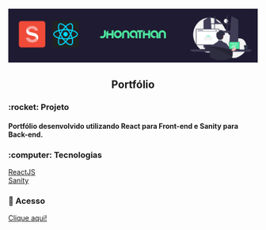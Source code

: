 <p align="center">
  <img src="src/assets/portfolio-image.png">
</p>
<h2 align="center"> Portfólio </h2>
<h3>:rocket: Projeto</h3>
<h4>Portfólio desenvolvido utilizando React para Front-end e Sanity para Back-end.</h4>

<h3>:computer: Tecnologias</h3>
<a href="https://reactjs.org">ReactJS</a></br>
<a href="https://www.sanity.io">Sanity</a></br>

<h3>📁 Acesso</h3>
<a href="https://jhonathan-schwitzki.netlify.app">Clique aqui!</a></br>
